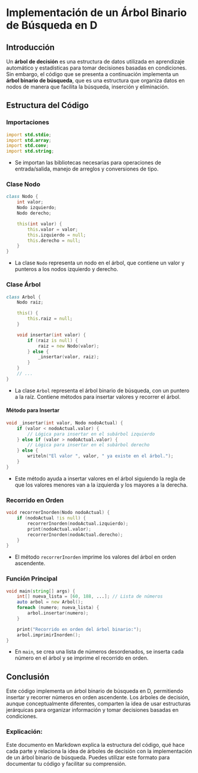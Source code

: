 
# Implementación de un Árbol Binario de Búsqueda en D

## Introducción
Un **árbol de decisión** es una estructura de datos utilizada en aprendizaje automático y estadísticas para tomar decisiones basadas en condiciones. Sin embargo, el código que se presenta a continuación implementa un **árbol binario de búsqueda**, que es una estructura que organiza datos en nodos de manera que facilita la búsqueda, inserción y eliminación.

## Estructura del Código

### Importaciones
```d
import std.stdio;
import std.array;
import std.conv;
import std.string;
```
- Se importan las bibliotecas necesarias para operaciones de entrada/salida, manejo de arreglos y conversiones de tipo.

### Clase Nodo
```d
class Nodo {
    int valor;
    Nodo izquierdo;
    Nodo derecho;

    this(int valor) {
        this.valor = valor;
        this.izquierdo = null;
        this.derecho = null;
    }
}
```
- La clase `Nodo` representa un nodo en el árbol, que contiene un valor y punteros a los nodos izquierdo y derecho.

### Clase Árbol
```d
class Arbol {
    Nodo raiz;

    this() {
        this.raiz = null;
    }

    void insertar(int valor) {
        if (raiz is null) {
            raiz = new Nodo(valor);
        } else {
            _insertar(valor, raiz);
        }
    }
    // ...
}
```
- La clase `Arbol` representa el árbol binario de búsqueda, con un puntero a la raíz. Contiene métodos para insertar valores y recorrer el árbol.

#### Método para Insertar
```d
void _insertar(int valor, Nodo nodoActual) {
    if (valor < nodoActual.valor) {
        // Lógica para insertar en el subárbol izquierdo
    } else if (valor > nodoActual.valor) {
        // Lógica para insertar en el subárbol derecho
    } else {
        writeln("El valor ", valor, " ya existe en el árbol.");
    }
}
```
- Este método ayuda a insertar valores en el árbol siguiendo la regla de que los valores menores van a la izquierda y los mayores a la derecha.

### Recorrido en Orden
```d
void recorrerInorden(Nodo nodoActual) {
    if (nodoActual !is null) {
        recorrerInorden(nodoActual.izquierdo);
        print(nodoActual.valor);
        recorrerInorden(nodoActual.derecho);
    }
}
```
- El método `recorrerInorden` imprime los valores del árbol en orden ascendente.

### Función Principal
```d
void main(string[] args) {
    int[] nueva_lista = [60, 188, ...]; // Lista de números
    auto arbol = new Arbol();
    foreach (numero; nueva_lista) {
        arbol.insertar(numero);
    }

    print("Recorrido en orden del árbol binario:");
    arbol.imprimirInorden();
}
```
- En `main`, se crea una lista de números desordenados, se inserta cada número en el árbol y se imprime el recorrido en orden.

## Conclusión
Este código implementa un árbol binario de búsqueda en D, permitiendo insertar y recorrer números en orden ascendente. Los árboles de decisión, aunque conceptualmente diferentes, comparten la idea de usar estructuras jerárquicas para organizar información y tomar decisiones basadas en condiciones.


### Explicación:
Este documento en Markdown explica la estructura del código, qué hace cada parte y relaciona la idea de árboles de decisión con la implementación de un árbol binario de búsqueda. Puedes utilizar este formato para documentar tu código y facilitar su comprensión.
```


